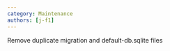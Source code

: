 ```yaml
---
category: Maintenance
authors: [j-f1]
---
```


Remove duplicate migration and default-db.sqlite files
